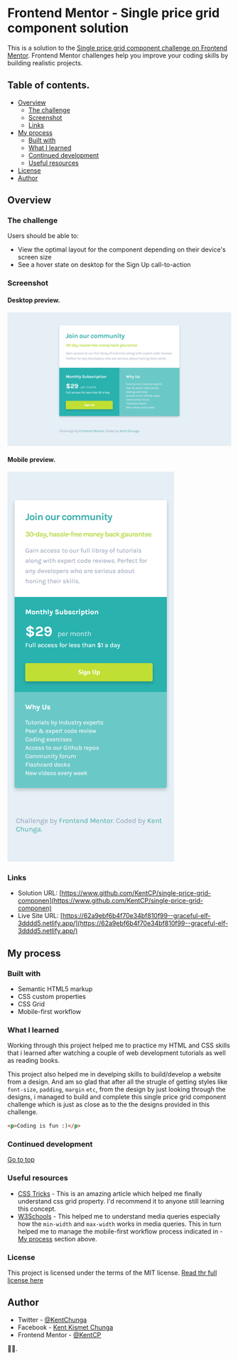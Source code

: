 # Frontend Mentor - Single price grid component solution

This is a solution to the [Single price grid component challenge on Frontend Mentor](https://www.frontendmentor.io/challenges/single-price-grid-component-5ce41129d0ff452fec5abbbc). Frontend Mentor challenges help you improve your coding skills by building realistic projects.  

## Table of contents.

- [Overview](#overview)
  - [The challenge](#the-challenge)
  - [Screenshot](#screenshot)
  - [Links](#links)
- [My process](#my-process)
  - [Built with](#built-with)
  - [What I learned](#what-i-learned)
  - [Continued development](#continued-development)
  - [Useful resources](#useful-resources)
- [License](#license)
- [Author](#author)

## Overview

### The challenge

Users should be able to:

- View the optimal layout for the component depending on their device's screen size
- See a hover state on desktop for the Sign Up call-to-action


### Screenshot
#### Desktop preview.
![Desktop](./images/desktop.png)

#### Mobile preview.
![Mobile](./images/mobile.png)


### Links

- Solution URL: [https://www.github.com/KentCP/single-price-grid-componen](https://www.github.com/KentCP/single-price-grid-componen)
- Live Site URL: [https://62a9ebf6b4f70e34bf810f99--graceful-elf-3dddd5.netlify.app/](https://62a9ebf6b4f70e34bf810f99--graceful-elf-3dddd5.netlify.app/)

## My process

### Built with

- Semantic HTML5 markup
- CSS custom properties
- CSS Grid
- Mobile-first workflow

### What I learned

Working through this project helped me to practice my HTML and CSS skills that  i learned after watching a couple of web development tutorials as well as reading books. 

This project also helped me in develping skills  to build/develop a website from a design. And am so glad that after all the strugle of getting  styles like `font-size`, `padding`, `margin` `etc`, from the design by just looking through the designs, i managed to  build and complete this single price grid component challenge  which is just as close as to the the designs provided in this challenge.

```html
<p>Coding is fun :)</p>
```

### Continued development
[Go to top](#table-of-contents)

### Useful resources

- [CSS Tricks](https://www.csstricks.io) - This is an amazing article which helped me finally understand css grid property. I'd recommend it to anyone still learning this concept.
- [W3Schools](www.w3schools.com/css/css_rwd_mediaqueries.html) - This helped me to understand media queries especially how the  `min-width` and `max-width` works in media queries. This in turn helped me to manage the mobile-first workflow process indicated in - [My process](#my-process) section above.

### License
This project is licensed under the terms of the MIT license.
[Read thr full license here](https://github.com/KentCP/Single-price-grid-component/blob/main/LICENSE)

## Author

- Twitter - [@KentChunga](https://www.twitter.com/KentChunga)
- Facebook - [Kent Kismet Chunga](https://www.facebook.com/kentkeph.williams)
- Frontend Mentor - [@KentCP](https://www.frontendmentor.io/profile/KentCP)

:wave::wave:.
